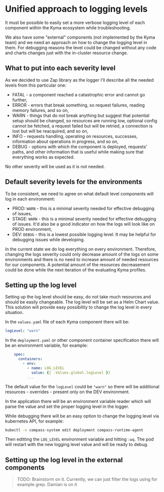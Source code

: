 # Unified approach to logging levels

It must be possible to easily set a more verbose logging level of each component within the Kyma ecosystem while troubleshooting.

We also have some "external" components (not implemented by the Kyma team) and we need an approach on how to change the logging level in them. For debugging reasons the level could be changed without any code and charts changes just with the in-cluster resource change.

## What to put into each severity level

As we decided to use Zap library as the logger I'll describe all the needed levels from this particular one:

- FATAL - a component reached a catastrophic error and cannot go further,
- ERROR - errors that break something, so request failures, reading memory failures, and so on,
- WARN - things that do not break anything but suggest that potential setup should be changed, so resources are running low, optional config cannot be fetched, a request failed but will be retried, a connection is lost but will be reacquired, and so on,
- INFO - requests handling, operating on resources, successes, information about operations in progress, and so on,
- DEBUG - options with which the component is deployed, requests' paths, and other information that is useful while making sure that everything works as expected.

No other severity will be used as it is not needed.

## Default severity levels for the environments

To be consistent, we need to agree on what default level components will log in each environment:

- PROD: `WARN` - this is a minimal severity needed for effective debugging of issues,
- STAGE: `WARN` - this is a minimal severity needed for effective debugging of issues. It'd also be a good indicator on how the logs will look like on PROD environment,
- DEV: `DEBUG` - this is a lowest possible logging level. It may be helpful for debugging issues while developing.

In the current state we do log everything on every environment. Therefore, changing the logs severity could only decrease amount of the logs on some environments and there is no need to increase amount of needed resources for our components. A potential amount of the resources decreasement could be done while the next iteration of the evaluating Kyma profiles.

## Setting up the log level

Setting up the log level should be easy, do not take much resources and should be easily changeable. The log level will be set as a Helm Chart value. This solution will provide easy possibility to change the log level in every situation.

In the `values.yaml` file of each Kyma component there will be:

```yaml
logLevel: "warn"
```

In the `deployment.yaml` or other component container specification there will be an environment variable, for example:

```yaml
    spec:
      containers:
        - env:
          - name: LOG_LEVEL
            value: {{ .Values.global.logLevel }}
          ...
```

The default value for the `logLevel` could be `"warn"` so there will be additional resources - overrides - present only on the DEV environment.

In the application there will be an environment variable reader which will parse the value and set the proper logging level in the logger.

While debugging there will be an easy option to change the logging level via kubernetes API, for example:
```bash
kubectl -n compass-system edit deployment compass-runtime-agent
```
Then editting the `LOG_LEVEL` environment variable and hitting `:wq`. The pod will restart with the new logging level value and will be ready to debug.

## Setting up the log level in the external components

> TODO: Brainstorm on it. Currently, we can just filter the logs using for example grep. Damian is on it
